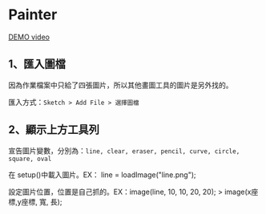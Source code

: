 # Painter
[DEMO video](https://youtu.be/3sbsC67nQTc)

## 1、匯入圖檔

因為作業檔案中只給了四張圖片，所以其他畫圖工具的圖片是另外找的。

匯入方式：`Sketch > Add File > 選擇圖檔`

## 2、顯示上方工具列

宣告圖片變數，分別為：`line, clear, eraser, pencil, curve, circle, square, oval`

在 setup()中載入圖片。EX： line = loadImage("line.png");

設定圖片位置，位置是自己抓的。EX：image(line, 10, 10, 20, 20); > image(x座標,y座標, 寬, 長);

